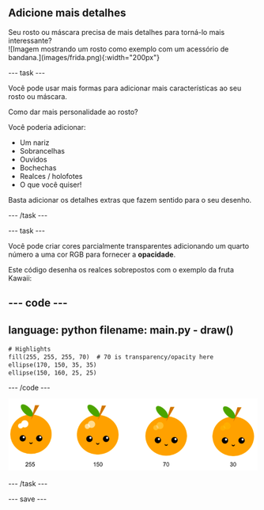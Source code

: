 ## Adicione mais detalhes

<div style="display: flex; flex-wrap: wrap">
<div style="flex-basis: 200px; flex-grow: 1; margin-right: 15px;">
Seu rosto ou máscara precisa de mais detalhes para torná-lo mais interessante? 
</div>
<div>
![Imagem mostrando um rosto como exemplo com um acessório de bandana.](images/frida.png){:width="200px"}
</div>
</div>

--- task ---

Você pode usar mais formas para adicionar mais características ao seu rosto ou máscara.

Como dar mais personalidade ao rosto?

Você poderia adicionar:

+ Um nariz
+ Sobrancelhas
+ Ouvidos
+ Bochechas
+ Realces / holofotes
+ O que você quiser!

Basta adicionar os detalhes extras que fazem sentido para o seu desenho.

--- /task ---

--- task ---

Você pode criar cores parcialmente transparentes adicionando um quarto número a uma cor RGB para fornecer a **opacidade**.

Este código desenha os realces sobrepostos com o exemplo da fruta Kawaii:

--- code ---
---
language: python
filename: main.py - draw()
---

    # Highlights    
    fill(255, 255, 255, 70)  # 70 is transparency/opacity here    
    ellipse(170, 150, 35, 35)   
    ellipse(150, 160, 25, 25)

--- /code ---

![Imagem da fruta Kawaii com realce em diferentes opacidades: 30, 70, 150, 255. O valor mais baixo, 30, é menos opaco e 255 é mais opaco.](images/opacity.png)

--- /task ---

--- save ---
